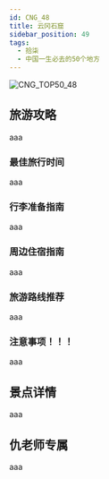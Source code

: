 ```yaml
---
id: CNG_48
title: 云冈石窟
sidebar_position: 49
tags:
  - 拾柒
  - 中国一生必去的50个地方
---
```

![CNG_TOP50_48](/img/love/CNG_TOP50/48.png)

## 旅游攻略

aaa

### 最佳旅行时间

aaa

### 行李准备指南

aaa

### 周边住宿指南

aaa

### 旅游路线推荐

aaa

### 注意事项！！！

aaa

## 景点详情

aaa

## 仇老师专属

aaa
